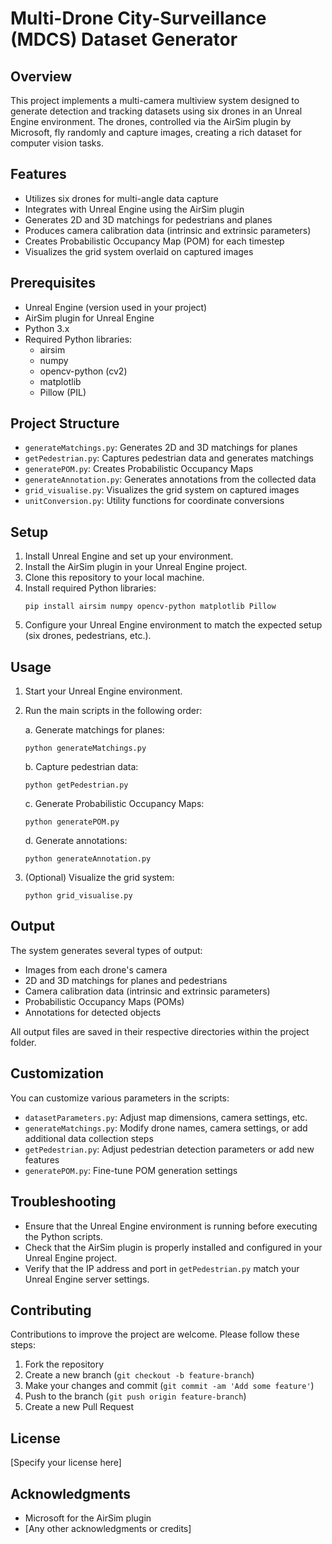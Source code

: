 # Multi-Drone City-Surveillance (MDCS) Dataset Generator

## Overview

This project implements a multi-camera multiview system designed to generate detection and tracking datasets using six drones in an Unreal Engine environment. The drones, controlled via the AirSim plugin by Microsoft, fly randomly and capture images, creating a rich dataset for computer vision tasks.

## Features

- Utilizes six drones for multi-angle data capture
- Integrates with Unreal Engine using the AirSim plugin
- Generates 2D and 3D matchings for pedestrians and planes
- Produces camera calibration data (intrinsic and extrinsic parameters)
- Creates Probabilistic Occupancy Map (POM) for each timestep
- Visualizes the grid system overlaid on captured images

## Prerequisites

- Unreal Engine (version used in your project)
- AirSim plugin for Unreal Engine
- Python 3.x
- Required Python libraries: 
  - airsim
  - numpy
  - opencv-python (cv2)
  - matplotlib
  - Pillow (PIL)

## Project Structure

- `generateMatchings.py`: Generates 2D and 3D matchings for planes
- `getPedestrian.py`: Captures pedestrian data and generates matchings
- `generatePOM.py`: Creates Probabilistic Occupancy Maps
- `generateAnnotation.py`: Generates annotations from the collected data
- `grid_visualise.py`: Visualizes the grid system on captured images
- `unitConversion.py`: Utility functions for coordinate conversions

## Setup

1. Install Unreal Engine and set up your environment.
2. Install the AirSim plugin in your Unreal Engine project.
3. Clone this repository to your local machine.
4. Install required Python libraries:
   ```
   pip install airsim numpy opencv-python matplotlib Pillow
   ```
5. Configure your Unreal Engine environment to match the expected setup (six drones, pedestrians, etc.).

## Usage

1. Start your Unreal Engine environment.

2. Run the main scripts in the following order:

   a. Generate matchings for planes:
   ```
   python generateMatchings.py
   ```

   b. Capture pedestrian data:
   ```
   python getPedestrian.py
   ```

   c. Generate Probabilistic Occupancy Maps:
   ```
   python generatePOM.py
   ```

   d. Generate annotations:
   ```
   python generateAnnotation.py
   ```

3. (Optional) Visualize the grid system:
   ```
   python grid_visualise.py
   ```

## Output

The system generates several types of output:

- Images from each drone's camera
- 2D and 3D matchings for planes and pedestrians
- Camera calibration data (intrinsic and extrinsic parameters)
- Probabilistic Occupancy Maps (POMs)
- Annotations for detected objects

All output files are saved in their respective directories within the project folder.

## Customization

You can customize various parameters in the scripts:

- `datasetParameters.py`: Adjust map dimensions, camera settings, etc.
- `generateMatchings.py`: Modify drone names, camera settings, or add additional data collection steps
- `getPedestrian.py`: Adjust pedestrian detection parameters or add new features
- `generatePOM.py`: Fine-tune POM generation settings

## Troubleshooting

- Ensure that the Unreal Engine environment is running before executing the Python scripts.
- Check that the AirSim plugin is properly installed and configured in your Unreal Engine project.
- Verify that the IP address and port in `getPedestrian.py` match your Unreal Engine server settings.

## Contributing

Contributions to improve the project are welcome. Please follow these steps:

1. Fork the repository
2. Create a new branch (`git checkout -b feature-branch`)
3. Make your changes and commit (`git commit -am 'Add some feature'`)
4. Push to the branch (`git push origin feature-branch`)
5. Create a new Pull Request

## License

[Specify your license here]

## Acknowledgments

- Microsoft for the AirSim plugin
- [Any other acknowledgments or credits]
